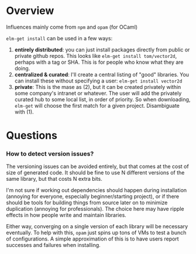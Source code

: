 # Overview

Influences mainly come from `npm` and `opam` (for OCaml)

`elm-get install` can be used in a few ways:

 1. **entirely distributed**: you can just install packages directly from public
    or private github repos. This looks like `elm-get install tom/vector2d`,
    perhaps with a tag or SHA. This is for people who know what they are doing.
 2. **centralized & curated**: I'll create a central listing of "good" libraries.
    You can install these without specifying a user: `elm-get install vector2d`
 3. **private**: This is the mase as (2), but it can be created privately within
    some company's intranet or whatever. The user will add the privately curated hub to
    some local list, in order of priority. So when downloading, `elm-get` will choose
    the first match for a given project. Disambiguate with (1).

# Questions

### How to detect version issues?

The versioning issues can be avoided entirely, but that comes at the cost of size of
generated code. It should be fine to use N different versions of the same library, but
that costs N extra bits.

I'm not sure if working out dependencies should happen during installation
(annoying for everyone, especially beginner/starting project), or if there
should be tools for building things from source later on to minimize
duplication (annoying for professionals). The choice here may have ripple effects
in how people write and maintain libraries.

Either way, converging on a single version of each library will be
necessary eventually. To help with this, `opam` just spins up tons of
VMs to test a bunch of configurations. A simple approximation of this
is to have users report successes and failures when installing.
